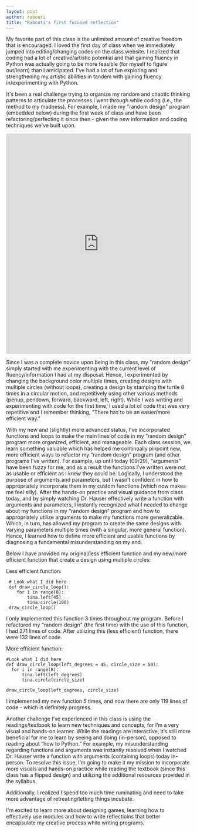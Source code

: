```yaml
---
layout: post
author: rabouti
title: "Rabouti's first focused reflection"
---
```



My favorite part of this class is the unlimited amount of creative freedom that is encouraged. I loved the first day of class when we immediately jumped into editing/changing codes on the class website. I realized that coding had a lot of creative/artistic potential and that gaining fluency in Python was actually going to be more feasible (for myself to figure out/learn) than I anticipated. I've had a lot of fun exploring and strengthening my artistic abilities in tandem with gaining fluency in/experimenting with Python. 

It's been a real challenge trying to organize my random and chaotic thinking patterns to articulate the processes I went through while coding (i.e., the method to my madness). For example, I made my "random design" program (embedded below) during the first week of class and have been refactoring/perfecting it since then - given the new information and coding techniques we've built upon. 


 <iframe src="https://trinket.io/embed/python/ac50ff4b89?outputOnly=true&runOption=run" width="100%" height="600" frameborder="0" marginwidth="0" marginheight="0" allowfullscreen></iframe>
 
 



Since I was a complete novice upon being in this class, my "random design" simply started with me experimenting with the current level of fluency/information I had at my disposal. Hence, I experimented by changing the background color multiple times, creating designs with multiple circles (without loops), creating a design by stamping the turtle 8 times in a circular motion, and repetitively using other various methods (penup, pendown, forward, backward, left, right). While I was writing and experimenting with code for the first time, I used a lot of code that was very repetitive and I remember thinking, "There has to be an easier/more efficient way."  

With my new and (slightly) more advanced status, I've incorporated functions and loops to make the main lines of code in my “random design” program more organized, efficient, and manageable. Each class session, we learn something valuable which has helped me continually pinpoint new, more efficient ways to refactor my “random design” program (and other programs I've written). For example, up until today (09/29), “arguments” have been fuzzy for me, and as a result the functions I’ve written were not as usable or efficient as I knew they could be. Logically, I understood the purpose of arguments and parameters, but I wasn’t confident in how to appropriately incorporate them in my custom functions (which now makes me feel silly).  After the hands-on practice and visual guidance from class today, and by simply watching Dr. Hauser effectively write a function with arguments and parameters, I instantly recognized what I needed to change about my functions in my “random design" program and how to appropriately utilize arguments to make my functions more generalizable. Which, in turn, has allowed my program to create the same designs with varying parameters multiple times (with a singular, more general function). Hence, I learned how to define more efficient and usable functions by diagnosing a fundamental misunderstanding on my end.  

Below I have provided my original/less efficient function and my new/more efficient function that create a design using multiple circles: 

 

Less efficient function: 

```
 # Look what I did here
 def draw_circle_loop():
    for i in range(8):
        tina.left(45)
        tina.circle(100)
 draw_circle_loop()
 ```
 
I only implemented this function 3 times throughout my program. Before I refactored my "random design" (the first time) with the use of this function, I had 271 lines of code. After utilizing this (less efficient) function, there were 132 lines of code.


More efficient function: 

```
#Look what I did here
def draw_circle_loop(left_degrees = 45, circle_size = 50):
  for i in range(8):
      tina.left(left_degrees)
      tina.circle(circle_size)
      
draw_circle_loop(left_degrees, circle_size)
```

I implemented my new function 5 times, and now there are only 119 lines of code - which is definitely progress. 


Another challenge I’ve experienced in this class is using the readings/textbook to learn new techniques and concepts, for I’m a very visual and hands-on learner. While the readings are interactive, it’s still more beneficial for me to learn by seeing and doing (in-person), opposed to reading about “how to Python.” For example, my misunderstanding regarding functions and arguments was instantly resolved when I watched Dr. Hauser write a function with arguments (containing loops) today in-person. To resolve this issue, I’m going to make it my mission to incorporate more visuals and hands-on practice while reading the textbook (since this class has a flipped design) and utilizing the additional resources provided in the syllabus.

Additionally, I realized I spend too much time ruminating and need to take more advantage of retreating/letting things incubate. 

I'm excited to learn more about designing games, learning how to effectively use modules and how to write reflectioins that better encapsulate my creative process while writing programs. 



